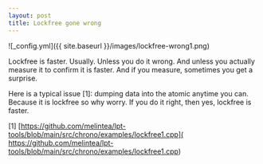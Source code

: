 ```yaml
---
layout: post
title: Lockfree gone wrong 
---
```


![_config.yml]({{ site.baseurl }}/images/lockfree-wrong1.png)

Lockfree is faster. Usually. Unless you do it wrong. And unless you 
actually measure it to confirm it is faster. And if you measure, sometimes you get a surprise.

Here is a typical issue [1]: dumping data into the atomic anytime you can. Because it is lockfree so why worry. If you do it right, then yes, lockfree is faster.

[1] [https://github.com/melintea/lpt-tools/blob/main/src/chrono/examples/lockfree1.cpp]( https://github.com/melintea/lpt-tools/blob/main/src/chrono/examples/lockfree1.cpp)
